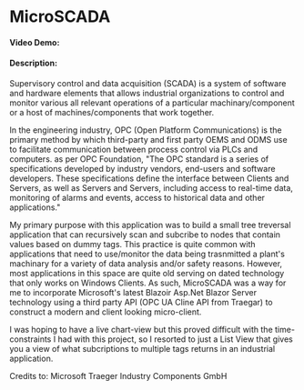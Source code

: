 # MicroSCADA
#### Video Demo:  <URL HERE>
#### Description:
Supervisory control and data acquisition (SCADA) is a system of software and hardware elements that allows industrial organizations to control and monitor various all relevant operations of a particular machinary/component or a host of machines/components that work together. 

In the engineering industry, OPC (Open Platform Communications) is the primary method by which third-party and first party OEMS and ODMS use to facilitate communication between process control via PLCs and computers. as per OPC Foundation, "The OPC standard is a series of specifications developed by industry vendors, end-users and software developers. These specifications define the interface between Clients and Servers, as well as Servers and Servers, including access to real-time data, monitoring of alarms and events, access to historical data and other applications."
  
  My primary purpose with this application was to build a small tree treversal application that can recursively scan and subcribe to nodes that contain values based on dummy tags. This practice is quite common with applications that need to use/monitor the data being trasnmitted a plant's machinary for a variety of data analysis and/or safety reasons. However, most applications in this space are quite old serving on dated technology that only works on Windows Clients. As such, MicroSCADA was a way for me to incorporate Microsoft's latest Blazoir Asp.Net Blazor Server technology using a third party API (OPC UA Cline API from Traegar) to construct a modern and client looking micro-client.
  
  I was hoping to have a live chart-view but this proved difficult with the time-constraints I had with this project, so I resorted to just a List View that gives you a view of what subcriptions to multiple tags returns in an industrial application.
  
Credits to:
  Microsoft
  Traeger Industry Components GmbH
